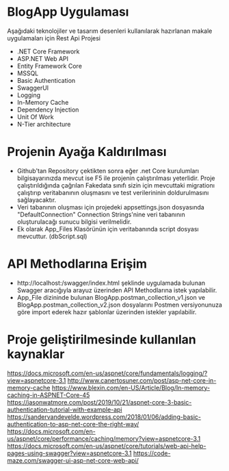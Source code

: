 # BlogApp Uygulaması

Aşağıdaki teknolojiler ve tasarım desenleri kullanılarak hazırlanan makale uygulamaları için Rest Api Projesi

  - .NET Core Framework 
  - ASP.NET Web API
  - Entity Framework Core
  - MSSQL
  - Basic Authentication
  - SwaggerUI
  - Logging
  - In-Memory Cache
  - Dependency Injection
  - Unit Of Work
  - N-Tier architecture

# Projenin Ayağa Kaldırılması

  - Github'tan Repository çektikten sonra eğer .net Core kurulumları bilgisayarınızda mevcut ise F5 ile projenin çalıştırılması yeterlidir. Proje çalıştırıldığında çağrılan Fakedata sınıfı sizin için mevcuttaki migrationı çalıştırıp veritabanının oluşmasını ve test verilerininin doldurulmasını sağlayacaktır. 
  - Veri tabanının oluşması için projedeki appsettings.json dosyasında "DefaultConnection" Connection Strings'nine veri tabanının oluşturulacağı sunucu bilgisi verilmelidir.
  - Ek olarak App_Files Klasörünün için veritabanında script dosyası mevcuttur. (dbScript.sql)

# API Methodlarına Erişim

  - http://localhost:<port>/swagger/index.html şeklinde uygulamada bulunan Swagger aracığıyla arayuz üzerinden API Methodlarına istek yapılabilir.
  - App_File dizininde bulunan BlogApp.postman_collection_v1.json ve BlogApp.postman_collection_v2.json dosyalarını Postmen versiyonunuza göre import ederek hazır şablonlar üzerinden istekler yapılabilir.

# Proje geliştirilmesinde kullanılan kaynaklar

https://docs.microsoft.com/en-us/aspnet/core/fundamentals/logging/?view=aspnetcore-3.1
http://www.canertosuner.com/post/asp-net-core-in-memory-cache
https://www.blexin.com/en-US/Article/Blog/In-memory-caching-in-ASPNET-Core-45
https://jasonwatmore.com/post/2019/10/21/aspnet-core-3-basic-authentication-tutorial-with-example-api
https://sandervandevelde.wordpress.com/2018/01/06/adding-basic-authentication-to-asp-net-core-the-right-way/
https://docs.microsoft.com/en-us/aspnet/core/performance/caching/memory?view=aspnetcore-3.1
https://docs.microsoft.com/en-us/aspnet/core/tutorials/web-api-help-pages-using-swagger?view=aspnetcore-3.1
https://code-maze.com/swagger-ui-asp-net-core-web-api/

